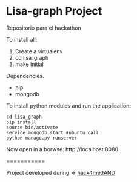 Lisa-graph Project
========
Repositorio para el hackathon


To install all:
1) Create a virtualenv
2) cd lisa_graph
3) make initial


Dependencies.

*   pip 
*   mongodb

To install python modules and run the application:

    cd lisa_graph
    pip install 
    source bin/activate
    service mongodb start #ubuntu call
    python manage.py runserver
    
Now open in a borwse:
    http://localhost:8080

===========

Project developed during  => [hack4medAND](http://hack4med.homerproject.eu/andalusia/ "hack4med ")
